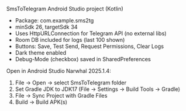 ﻿SmsToTelegram Android Studio project (Kotlin)
- Package: com.example.sms2tg
- minSdk 26, targetSdk 34
- Uses HttpURLConnection for Telegram API (no external libs)
- Room DB included for logs (last 100 shown)
- Buttons: Save, Test Send, Request Permissions, Clear Logs
- Dark theme enabled
- Debug-Mode (checkbox) saved in SharedPreferences

Open in Android Studio Narwhal 2025.1.4:
1. File -> Open -> select SmsToTelegram folder
2. Set Gradle JDK to JDK17 (File -> Settings -> Build Tools -> Gradle)
3. File -> Sync Project with Gradle Files
4. Build -> Build APK(s)

